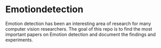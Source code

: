 # Emotiondetection

Emotion detection has been an interesting area of research for many computer vision researchers. The goal of this repo is to find the most important papers on Emotion detection and document the findings and experiments. 
